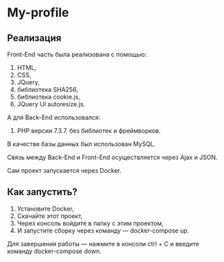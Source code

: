 # My-profile

Реализация
-----------------------------------
Front-End часть была реализована с помощью:
1. HTML, 
2. CSS, 
3. JQuery, 
4. библиотека SHA256, 
5. библиотека cookie.js, 
6. JQuery UI autoresize.js.

А для Back-End использовался: 
1. PHP версии 7.3.7. без библиотек и фреймворков.

В качестве базы данных был использован MySQL.

Связь между Back-End и Front-End осуществляется через Ajax и JSON.

Сам проект запускается через Docker.

Как запустить?
-----------------------------------
1. Установите Docker,
2. Скачайте этот проект,
3. Через консоль войдите в папку с этим проектом,
4. И запустите сборку через команду — docker-compose up.

Для завершения работы — нажмите в консоли ctrl + C и введите команду docker-compose down.
